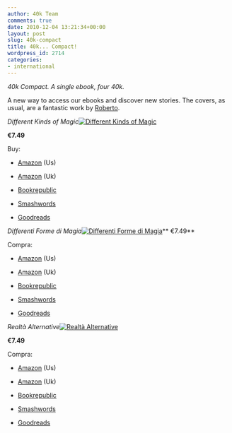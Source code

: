 ```yaml
---
author: 40k Team
comments: true
date: 2010-12-04 13:21:34+00:00
layout: post
slug: 40k-compact
title: 40k... Compact!
wordpress_id: 2714
categories:
- international
---
```


_40k Compact. A single ebook, four 40k._

A new way to access our ebooks and discover new stories.
The covers, as usual, are a fantastic work by [Roberto](http://www.facebook.com/RobGrassilli).









_Different Kinds of Magic_[![Different Kinds of Magic](http://www.40kbooks.com/wp-content/uploads/40kCompact_1_t.jpg)](http://www.40kbooks.com/?page_id=133&category=13&product_id=36)

**€7.49**

Buy:



	
  * [Amazon](http://www.amazon.com/dp/B004EYTBJE) (Us)

	
  * [Amazon](https://www.amazon.co.uk/dp/B004EYTBJE) (Uk)

	
  * [Bookrepublic](http://www.bookrepublic.it/book/9788865860373-different-kinds-of-magic/)

	
  * [Smashwords](http://www.smashwords.com/books/view/32211)

	
  * [Goodreads](http://www.goodreads.com/book/show/9823510-different-kinds-of-magic)





_Differenti Forme di Magia_[![Differenti Forme di Magia](http://www.40kbooks.com/wp-content/uploads/40kCompact_i_1_t.jpg)](http://www.40kbooks.com/?page_id=133&category=14&product_id=37)**
€7.49**

Compra:



	
  * [Amazon](http://www.amazon.com/dp/B004EYTBMG) (Us)

	
  * [Amazon](https://www.amazon.co.uk/dp/B004EYTBMG) (Uk)

	
  * [Bookrepublic](http://www.bookrepublic.it/book/9788865860380-differenti-forme-di-magia/)

	
  * [Smashwords](http://www.smashwords.com/books/view/32214)

	
  * [Goodreads](http://www.goodreads.com/book/show/9823432-differenti-forme-di-magia)





_Realtà Alternative_[![Realtà Alternative](http://www.40kbooks.com/wp-content/uploads/40kCompact_i_2_t.jpg)](http://www.40kbooks.com/?page_id=133&category=14&product_id=38)

**€7.49**

Compra:



	
  * [Amazon](http://www.amazon.com/dp/B004EYTBLC) (Us)

	
  * [Amazon](https://www.amazon.co.uk/dp/B004EYTBLC) (Uk)

	
  * [Bookrepublic](http://www.bookrepublic.it/book/9788865860397-realta-alternative/)

	
  * [Smashwords](http://www.smashwords.com/books/view/32213)

	
  * [Goodreads](http://www.goodreads.com/book/show/9823493-realt-alternative)












